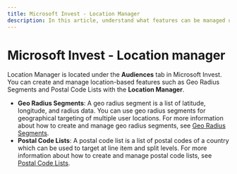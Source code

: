 ```yaml
---
title: Microsoft Invest - Location Manager
description: In this article, understand what features can be managed using the location manager and find links to resources for these features.
---
```


# Microsoft Invest - Location manager

Location Manager is located under the **Audiences** tab in Microsoft Invest. You can create and manage location-based features such as Geo Radius Segments and Postal Code Lists with the **Location Manager**.

- **Geo Radius Segments**: A geo radius segment is a list of latitude, longitude, and radius data. You can use geo radius segments for   geographical targeting of multiple user locations. For more information about how to create and manage geo radius segments, see [Geo Radius Segments](geo-radius-segments.md).
- **Postal Code Lists**: A postal code list is a list of postal codes of a country which can be used to target at line item and split levels. For more information about how to create and manage postal code lists, see [Postal Code Lists](postal-code-lists.md).

